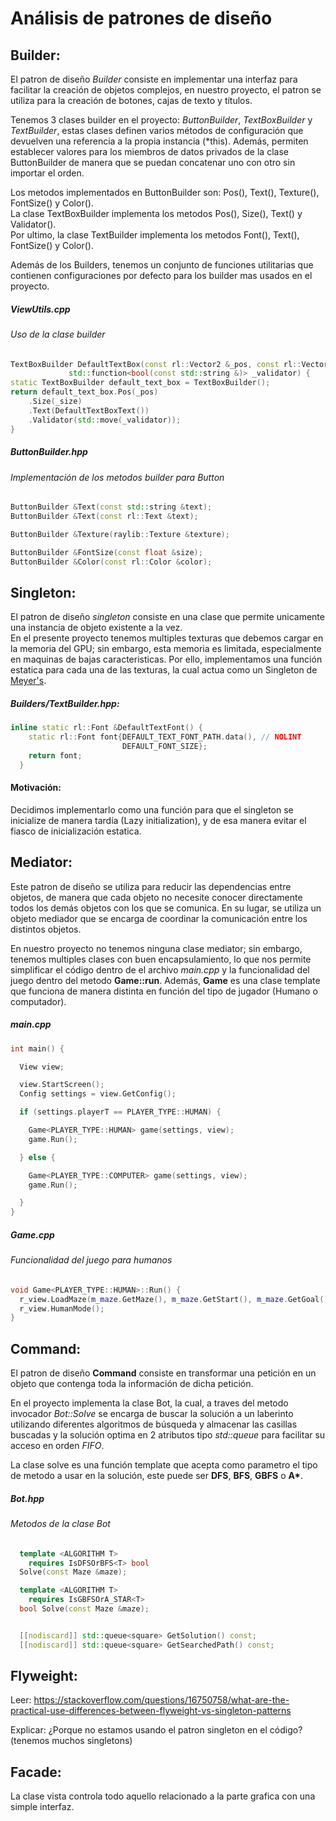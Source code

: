 # Análisis de patrones de diseño

## Builder:

  El patron de diseño *Builder* consiste en implementar una interfaz para facilitar la creación de objetos complejos, en nuestro proyecto, el patron se utiliza para la creación de botones, cajas de texto y títulos.

  Tenemos 3 clases builder en el proyecto: *ButtonBuilder*, *TextBoxBuilder* y *TextBuilder*, estas clases
  definen varios métodos de configuración que devuelven una referencia 
  a la propia instancia (*this). Además, permiten establecer valores para los miembros de datos privados 
  de la clase ButtonBuilder de manera que se puedan concatenar uno con otro sin importar el orden.

  Los metodos implementados en ButtonBuilder son: Pos(), Text(), Texture(), FontSize() y Color().  
  La clase TextBoxBuilder implementa los metodos Pos(), Size(), Text() y Validator().  
  Por ultimo, la clase TextBuilder implementa los metodos Font(), Text(), FontSize() y Color().  

  Además de los Builders, tenemos un conjunto de funciones utilitarias que contienen configuraciones por defecto para los builder mas usados en el proyecto.

  ##### ViewUtils.cpp

  ###### Uso de la clase builder
  ``` cpp
  TextBoxBuilder DefaultTextBox(const rl::Vector2 &_pos, const rl::Vector2 &_size,
               std::function<bool(const std::string &)> _validator) {
  static TextBoxBuilder default_text_box = TextBoxBuilder();
  return default_text_box.Pos(_pos)
      .Size(_size)
      .Text(DefaultTextBoxText())
      .Validator(std::move(_validator));
  }
  ```

  ##### ButtonBuilder.hpp

  ###### Implementación de los metodos builder para Button
  ``` cpp
  ButtonBuilder &Text(const std::string &text);
  ButtonBuilder &Text(const rl::Text &text);

  ButtonBuilder &Texture(raylib::Texture &texture);

  ButtonBuilder &FontSize(const float &size);
  ButtonBuilder &Color(const rl::Color &color);
  ```



  
## Singleton:

  El patron de diseño *singleton* consiste en una clase que permite unicamente una instancia de objeto existente a la vez.  
  En el presente proyecto tenemos multiples texturas que debemos cargar en la memoria del GPU; 
  sin embargo, esta memoria es limitada, especialmente en maquinas de bajas caracteristicas.
  Por ello, implementamos una función estatica para cada una de las texturas, la cual actua como un 
  Singleton de [Meyer's](https://laristra.github.io/flecsi/src/developer-guide/patterns/meyers_singleton.html 
  "Meyer's singleton example").

  ##### Builders/TextBuilder.hpp:

  ```cpp
  inline static rl::Font &DefaultTextFont() {
      static rl::Font font{DEFAULT_TEXT_FONT_PATH.data(), // NOLINT
                           DEFAULT_FONT_SIZE};
      return font;
    }
  ```

  #### Motivación:

  Decidimos implementarlo como una función para que el singleton se inicialize de manera tardía 
  (Lazy initialization), y de esa manera evitar el fiasco de inicialización estatica.

## Mediator:

  Este patron de diseño se utiliza para reducir las dependencias entre objetos, de manera que cada objeto 
  no necesite conocer directamente todos los demás objetos con los que se comunica. En su lugar, se 
  utiliza un objeto mediador que se encarga de coordinar la comunicación entre los distintos objetos.

  En nuestro proyecto no tenemos ninguna clase mediator; sin embargo, tenemos multiples clases con buen encapsulamiento, lo que nos permite simplificar el código dentro de el archivo *main.cpp* y la funcionalidad del juego dentro del metodo **Game::run**. Además, **Game** es una clase template que funciona de manera distinta en función del tipo de jugador (Humano o computador).

##### main.cpp
```cpp
int main() {

  View view;

  view.StartScreen();
  Config settings = view.GetConfig();

  if (settings.playerT == PLAYER_TYPE::HUMAN) {

    Game<PLAYER_TYPE::HUMAN> game(settings, view);
    game.Run();

  } else {

    Game<PLAYER_TYPE::COMPUTER> game(settings, view);
    game.Run();

  }
}

```
##### Game.cpp
###### Funcionalidad del juego para humanos
```cpp
void Game<PLAYER_TYPE::HUMAN>::Run() {
  r_view.LoadMaze(m_maze.GetMaze(), m_maze.GetStart(), m_maze.GetGoal());
  r_view.HumanMode();
}

```
  
## Command:

  El patron de diseño **Command** consiste en transformar una petición en un objeto que contenga toda la información de dicha petición.


  En el proyecto implementa la clase Bot, la cual, a traves del metodo invocador *Bot::Solve* se encarga de buscar la solución a un laberinto utilizando diferentes 
  algoritmos de búsqueda y almacenar las casillas buscadas y la solución optima en 2 atributos tipo *std::queue* para facilitar su acceso en orden *FIFO*.

  La clase solve es una función template que acepta como parametro el tipo de metodo a usar en la solución, este puede ser **DFS**, **BFS**, **GBFS** o **A\***.

##### Bot.hpp 
###### Metodos de la clase Bot
``` cpp
  template <ALGORITHM T>
    requires IsDFSOrBFS<T> bool
  Solve(const Maze &maze);

  template <ALGORITHM T>
    requires IsGBFSOrA_STAR<T> 
  bool Solve(const Maze &maze);


  [[nodiscard]] std::queue<square> GetSolution() const;
  [[nodiscard]] std::queue<square> GetSearchedPath() const;

```


## Flyweight:


  Leer:
  https://stackoverflow.com/questions/16750758/what-are-the-practical-use-differences-between-flyweight-vs-singleton-patterns

  Explicar: ¿Porque no estamos usando el patron singleton en el código?
  (tenemos muchos singletons)




## Facade:

  La clase vista controla todo aquello relacionado a la parte grafica con una simple interfaz.


